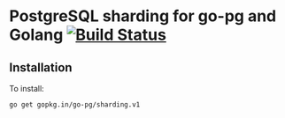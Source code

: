 # PostgreSQL sharding for go-pg and Golang [![Build Status](https://travis-ci.org/go-pg/sharding.svg)](https://travis-ci.org/go-pg/sharding)

## Installation

To install:

    go get gopkg.in/go-pg/sharding.v1
